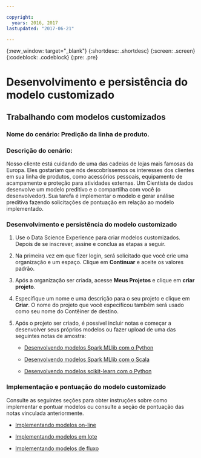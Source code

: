 ```yaml
---

copyright:
  years: 2016, 2017
lastupdated: "2017-06-21"

---
```

<!-- Copyright info and last updated date at top of file: REQUIRED
    The copyright and lastupdated info is YAML content that must occur at the top of the MD file, before attributes are listed.
    It must be --- surrounded by 3 dashes ---
    The value "years" can contain just one year or a two years separated by a comma. (years: 2014, 2016)
    The value "lastupdated" must be followed by a machine date in quotes in the following format: "YYYY-MM-DD"
    The value for "years" must be indented 2 spaces under "copyright", followed by "lastupdated" which should start on its own non-indented line.

-->

<!-- Common attributes used in the template are defined as follows: -->
{:new_window: target="_blank"}
{:shortdesc: .shortdesc}
{:screen: .screen}
{:codeblock: .codeblock}
{:pre: .pre}

# Desenvolvimento e persistência do modelo customizado

## Trabalhando com modelos customizados

### Nome do cenário: Predição da linha de produto.

### Descrição do cenário:

Nosso cliente está cuidando de uma das cadeias de
lojas mais famosas da Europa. Eles
gostariam que nós descobríssemos os interesses dos clientes em
sua linha de produtos, como acessórios pessoais,
equipamento de acampamento e proteção para atividades externas.
Um Cientista de dados desenvolve um modelo preditivo e o
compartilha com você (o desenvolvedor). Sua tarefa é implementar
o modelo e gerar análise preditiva fazendo solicitações de
pontuação em relação ao modelo implementado.

### Desenvolvimento e persistência do modelo customizado

1. Use o Data Science Experience para criar modelos customizados. Depois de se inscrever, assine e conclua as etapas a seguir.

2. Na primeira vez em que fizer login, será solicitado que você crie uma organização e um espaço. Clique em **Continuar** e aceite os valores
padrão.

3. Após a organização ser criada, acesse **Meus
Projetos** e clique em **criar
projeto**.

4. Especifique um nome e uma descrição para o seu projeto e
clique em **Criar**. O nome do projeto que
você especificou também será usado como seu nome do Contêiner de
destino.

5. Após o projeto ser criado, é possível incluir notas
e começar a desenvolver seus próprios modelos ou
fazer upload de uma das seguintes notas de amostra:

   *  [Desenvolvendo modelos Spark MLlib com o Python](https://apsportal.ibm.com/analytics/notebooks/89492fd6-a641-4819-9176-3d9381561df9/view?access_token=d80bef1a172d1d83d3721b101886337158457281774186f181a2e6a5b57f5ec7)

   *  [Desenvolvendo modelos Spark MLlib com o Scala](https://apsportal.ibm.com/analytics/notebooks/c8652d2c-bfc9-4354-8168-f1c9f7f8dfc2/view?access_token=02a83fea8450a452c8de76af98dae078459d0f56810ddef4f4c62d5bc4fc72cf)

   *  [Desenvolvendo modelos scikit-learn com o Python](https://apsportal.ibm.com/analytics/notebooks/5215a61a-16d7-4fa2-b060-e3e243ceebe3/view?access_token=70f48c95c5571a614ce97484d3f168b1d9b6aeebce015187d3d77ce6038f025e)



### Implementação e pontuação do modelo customizado

Consulte as seguintes seções para obter instruções sobre como
implementar e pontuar modelos ou consulte a seção de pontuação
das notas vinculada anteriormente.

*  [Implementando modelos on-line](pm_service_api_spark_online.html)

*  [Implementando modelos em lote](pm_service_api_spark_batch.html)

*  [Implementando modelos de fluxo](pm_service_api_spark_streaming.html)

